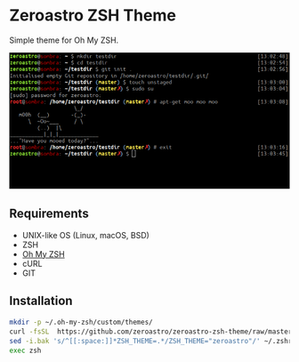 # Zeroastro ZSH Theme

Simple theme for Oh My ZSH.

![Zeroastro ZSH Theme](https://github.com/zeroastro/zeroastro-zsh-theme/raw/master/zeroastro-zsh-theme.png)

## Requirements
- UNIX-like OS (Linux, macOS, BSD)
- ZSH
- [Oh My ZSH](https://github.com/robbyrussell/oh-my-zsh)
- cURL
- GIT

## Installation 

```sh
mkdir -p ~/.oh-my-zsh/custom/themes/
curl -fsSL  https://github.com/zeroastro/zeroastro-zsh-theme/raw/master/zeroastro.zsh-theme -o ~/.oh-my-zsh/custom/themes/zeroastro.zsh-theme
sed -i.bak 's/^[[:space:]]*ZSH_THEME=.*/ZSH_THEME="zeroastro"/' ~/.zshrc
exec zsh
```

